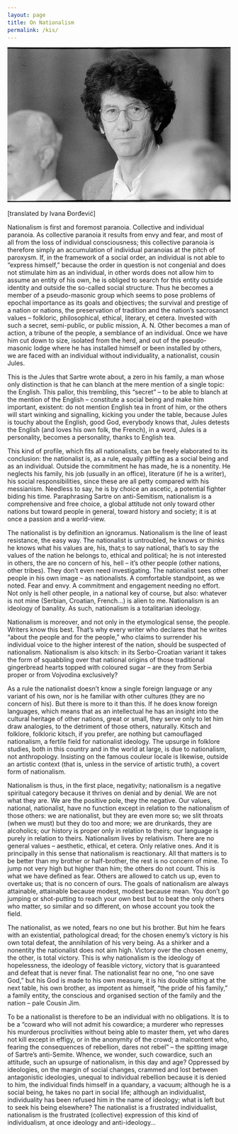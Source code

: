 ```yaml
---
layout: page
title: On Nationalism
permalink: /kis/
---
```


![kis_then](images/kis.jpg)

[translated by Ivana Đorđević]

Nationalism is first and foremost paranoia. Collective and individual paranoia. As collective paranoia it results from envy and fear, and most of all from the loss of individual consciousness; this collective paranoia is therefore simply an accumulation of individual paranoias at the pitch of paroxysm. If, in the framework of a social order, an individual is not able to “express himself,” because the order in question is not congenial and does not stimulate him as an individual, in other words does not allow him to assume an entity of his own, he is obliged to search for this entity outside identity and outside the so-called social structure. Thus he becomes a member of a pseudo-masonic group which seems to pose problems of epochal importance as its goals and objectives; the survival and prestige of a nation or nations, the preservation of tradition and the nation’s sacrosanct values – folkloric, philosophical, ethical, literary, et cetera. Invested with such a secret, semi-public, or public mission, A. N. Other becomes a man of action, a tribune of the people, a semblance of an individual. Once we have him cut down to size, isolated from the herd, and out of the pseudo-masonic lodge where he has installed himself or been installed by others, we are faced with an individual without individuality, a nationalist, cousin Jules.

This is the Jules that Sartre wrote about, a zero in his family, a man whose only distinction is that he can blanch at the mere mention of a single topic: the English. This pallor, this trembling, this “secret” – to be able to blanch at the mention of the English – constitute a social being and make him important, existent: do not mention English tea in front of him, or the others will start winking and signalling, kicking you under the table, because Jules is touchy about the English, good God, everybody knows that, Jules detests the English (and loves his own folk, the French), in a word, Jules is a personality, becomes a personality, thanks to English tea.

This kind of profile, which fits all nationalists, can be freely elaborated to its conclusion: the nationalist is, as a rule, equally piffling as a social being and as an individual. Outside the commitment he has made, he is a nonentity. He neglects his family, his job (usually in an office), literature (if he is a writer), his social responsibilities, since these are all petty compared with his messianism. Needless to say, he is by choice an ascetic, a potential fighter biding his time. Paraphrasing Sartre on anti-Semitism, nationalism is a comprehensive and free choice, a global attitude not only toward other nations but toward people in general, toward history and society; it is at once a passion and a world-view.

The nationalist is by definition an ignoramus. Nationalism is the line of least resistance, the easy way. The nationalist is untroubled, he knows or thinks he knows what his values are, his, that;s to say national, that’s to say the values of the nation he belongs to, ethical and political; he is not interested in others, the are no concern of his, hell – it’s other people (other nations, other tribes). They don’t even need investigating. The nationalist sees other people in his own image – as nationalists. A comfortable standpoint, as we noted. Fear and envy. A commitment and engagement needing no effort. Not only is hell other people, in a national key of course, but also: whatever is not mine (Serbian, Croatian, French…) is alien to me. Nationalism is an ideology of banality. As such, nationalism is a totalitarian ideology.

Nationalism is moreover, and not only in the etymological sense, the people. Writers know this best. That’s why every writer who declares that he writes “about the people and for the people,” who claims to surrender his individual voice to the higher interest of the nation, should be suspected of nationalism. Nationalism is also kitsch: in its Serbo-Croatian variant it takes the form of squabbling over that national origins of those traditional gingerbread hearts topped with coloured sugar – are they from Serbia proper or from Vojvodina exclusively?

As a rule the nationalist doesn’t know a single foreign language or any variant of his own, nor is he familiar with other cultures (they are no concern of his). But there is more to it than this. If he does know foreign languages, which means that as an intellectual he has an insight into the cultural heritage of other nations, great or small, they serve only to let him draw analogies, to the detriment of those others, naturally. Kitsch and folklore, folkloric kitsch, if you prefer, are nothing but camouflaged nationalism, a fertile field for nationalist ideology. The upsurge in folklore studies, both in this country and in the world at large, is due to nationalism, not anthropology. Insisting on the famous couleur locale is likewise, outside an artistic context (that is, unless in the service of artistic truth), a covert form of nationalism.

Nationalism is thus, in the first place, negativity; nationalism is a negative spiritual category because it thrives on denial and by denial. We are not what they are. We are the positive pole, they the negative. Our values, national, nationalist, have no function except in relation to the nationalism of those others: we are nationalist, but they are even more so; we slit throats (when we must) but they do too and more; we are drunkards, they are alcoholics; our history is proper only in relation to theirs; our language is purely in relation to theirs. Nationalism lives by relativism. There are no general values – aesthetic, ethical, et cetera. Only relative ones. And it is principally in this sense that nationalism is reactionary. All that matters is to be better than my brother or half-brother, the rest is no concern of mine. To jump not very high but higher than him; the others do not count. This is what we have defined as fear. Others are allowed to catch us up, even to overtake us; that is no concern of ours. The goals of nationalism are always attainable, attainable because modest, modest because mean. You don’t go jumping or shot-putting to reach your own best but to beat the only others who matter, so similar and so different, on whose account you took the field.

The nationalist, as we noted, fears no one but his brother. But him he fears with an existential, pathological dread; for the chosen enemy’s victory is his own total defeat, the annihilation of his very being. As a shirker and a nonentity the nationalist does not aim high. Victory over the chosen enemy, the other, is total victory. This is why nationalism is the ideology of hopelessness, the ideology of feasible victory, victory that is guaranteed and defeat that is never final. The nationalist fear no one, “no one save God,” but his God is made to his own measure, it is his double sitting at the next table, his own brother, as impotent as himself, “the pride of his family,” a family entity, the conscious and organised section of the family and the nation – pale Cousin Jim.

To be a nationalist is therefore to be an individual with no obligations. It is to be a “coward who will not admit his cowardice; a murderer who represses his murderous proclivities without being able to master them, yet who dares not kill except in effigy, or in the anonymity of the crowd; a malcontent who, fearing the consequences of rebellion, dares not rebel” – the spitting image of Sartre’s anti-Semite. Whence, we wonder, such cowardice, such an attitude, such an upsurge of nationalism, in this day and age? Oppressed by ideologies, on the margin of social changes, crammed and lost between antagonistic ideologies, unequal to individual rebellion because it is denied to him, the individual finds himself in a quandary, a vacuum; although he is a social being, he takes no part in social life; although an individualist, individuality has been refused him in the name of ideology; what is left but to seek his being elsewhere? The nationalist is a frustrated individualist, nationalism is the frustrated (collective) expression of this kind of individualism, at once ideology and anti-ideology…
